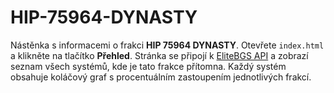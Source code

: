 # HIP-75964-DYNASTY

Nástěnka s informacemi o frakci **HIP 75964 DYNASTY**. Otevřete `index.html` a klikněte na tlačítko **Přehled**. Stránka se připojí k [EliteBGS API](https://elitebgs.app/) a zobrazí seznam všech systémů, kde je tato frakce přítomna. Každý systém obsahuje koláčový graf s procentuálním zastoupením jednotlivých frakcí.
